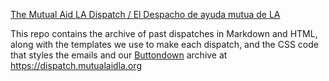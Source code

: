 [The Mutual Aid LA Dispatch / El Despacho de ayuda mutua de LA](https://dispatch.mutualaidla.org)

This repo contains the archive of past dispatches in Markdown and HTML, along with the templates we use to make each dispatch, and the CSS code that styles the emails and our [Buttondown](https://buttondown.email/) archive at <https://dispatch.mutualaidla.org>
